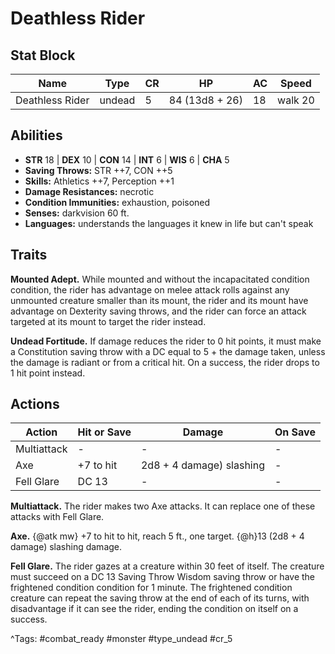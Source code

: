 # Deathless Rider

## Stat Block

| Name | Type | CR | HP | AC | Speed |
|------|------|----|----|----|-------|
| Deathless Rider | undead | 5 | 84 (13d8 + 26) | 18 | walk 20 |

## Abilities

- **STR** 18 | **DEX** 10 | **CON** 14 | **INT** 6 | **WIS** 6 | **CHA** 5
- **Saving Throws:** STR ++7, CON ++5  
- **Skills:** Athletics ++7, Perception ++1  
- **Damage Resistances:** necrotic  
- **Condition Immunities:** exhaustion, poisoned  
- **Senses:** darkvision 60 ft.  
- **Languages:** understands the languages it knew in life but can't speak

## Traits

**Mounted Adept.** While mounted and without the incapacitated condition condition, the rider has advantage on melee attack rolls against any unmounted creature smaller than its mount, the rider and its mount have advantage on Dexterity saving throws, and the rider can force an attack targeted at its mount to target the rider instead.

**Undead Fortitude.** If damage reduces the rider to 0 hit points, it must make a Constitution saving throw with a DC equal to 5 + the damage taken, unless the damage is radiant or from a critical hit. On a success, the rider drops to 1 hit point instead.


## Actions

| Action | Hit or Save | Damage | On Save |
|--------|--------------|--------|----------|
| Multiattack | - | - | - |
| Axe | +7 to hit | 2d8 + 4 damage) slashing | - |
| Fell Glare | DC 13 | - | - |

**Multiattack.** The rider makes two Axe attacks. It can replace one of these attacks with Fell Glare.

**Axe.** {@atk mw} +7 to hit to hit, reach 5 ft., one target. {@h}13 (2d8 + 4 damage) slashing damage.

**Fell Glare.** The rider gazes at a creature within 30 feet of itself. The creature must succeed on a DC 13 Saving Throw Wisdom saving throw or have the frightened condition condition for 1 minute. The frightened condition creature can repeat the saving throw at the end of each of its turns, with disadvantage if it can see the rider, ending the condition on itself on a success.


^Tags: #combat_ready #monster #type_undead #cr_5